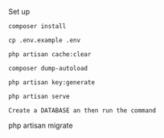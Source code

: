Set up

```
composer install 

cp .env.example .env 

php artisan cache:clear 

composer dump-autoload 

php artisan key:generate

php artisan serve

Create a DATABASE an then run the command 
```
php artisan migrate





